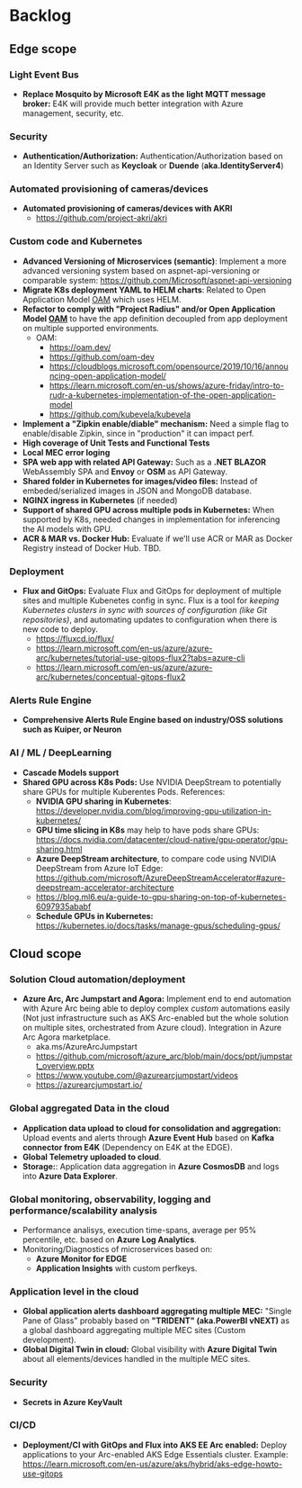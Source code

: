 # Backlog

## Edge scope

### Light Event Bus
- **Replace Mosquito by Microsoft E4K as the light MQTT message broker:** E4K will provide much better integration with Azure management, security, etc.

### Security

- **Authentication/Authorization:** Authentication/Authorization based on an Identity Server such as **Keycloak** or **Duende** (**aka.IdentityServer4**) 

### Automated provisioning of cameras/devices
- **Automated provisioning of cameras/devices with AKRI**
    - https://github.com/project-akri/akri

### Custom code and Kubernetes

- **Advanced Versioning of Microservices (semantic)**: Implement a more advanced versioning system based on aspnet-api-versioning or comparable system: https://github.com/Microsoft/aspnet-api-versioning
- **Migrate K8s deployment YAML to HELM charts**: Related to Open Application Model [OAM](https://oam.dev/) which uses HELM.
- **Refactor to comply with "Project Radius" and/or Open Application Model [OAM](https://oam.dev/)** to have the app definition decoupled from app deployment on multiple supported environments.
  - OAM:
      -   https://oam.dev/
      -   https://github.com/oam-dev
      -   https://cloudblogs.microsoft.com/opensource/2019/10/16/announcing-open-application-model/
      -   https://learn.microsoft.com/en-us/shows/azure-friday/intro-to-rudr-a-kubernetes-implementation-of-the-open-application-model
      -   https://github.com/kubevela/kubevela
- **Implement a "Zipkin enable/diable" mechanism:** Need a simple flag to enable/disable Zipkin, since in "production" it can impact perf.
- **High coverage of Unit Tests and Functional Tests**
- **Local MEC error loging**
- **SPA web app with related API Gateway:** Such as a **.NET BLAZOR** WebAssembly SPA and **Envoy** or **OSM** as API Gateway. 
- **Shared folder in Kubernetes for images/video files:** Instead of embeded/serialized images in JSON and MongoDB database.
- **NGINX ingress in Kubernetes** (if needed)
- **Support of shared GPU across multiple pods in Kubernetes:** When supported by K8s, needed changes in implementation for inferencing the AI models with GPU.
- **ACR & MAR vs. Docker Hub:** Evaluate if we'll use ACR or MAR as Docker Registry instead of Docker Hub. TBD. 

### Deployment
- **Flux and GitOps:** Evaluate Flux and GitOps for deployment of multiple sites and multiple Kubenetes config in sync. Flux is a tool for _keeping Kubernetes clusters in sync with sources of configuration (like Git repositories)_, and automating updates to configuration when there is new code to deploy.
    - https://fluxcd.io/flux/
    - https://learn.microsoft.com/en-us/azure/azure-arc/kubernetes/tutorial-use-gitops-flux2?tabs=azure-cli
    - https://learn.microsoft.com/en-us/azure/azure-arc/kubernetes/conceptual-gitops-flux2

### Alerts Rule Engine
- **Comprehensive Alerts Rule Engine based on industry/OSS solutions such as Kuiper, or Neuron**

### AI / ML / DeepLearning
- **Cascade Models support**
- **Shared GPU across K8s Pods:** Use NVIDIA DeepStream to potentially share GPUs for multiple Kuberentes Pods. References:
  - **NVIDIA GPU sharing in Kubernetes**: https://developer.nvidia.com/blog/improving-gpu-utilization-in-kubernetes/
  - **GPU time slicing in K8s** may help to have pods share GPUs: https://docs.nvidia.com/datacenter/cloud-native/gpu-operator/gpu-sharing.html
  - **Azure DeepStream architecture**, to compare code using NVIDIA DeepStream from Azure IoT Edge: https://github.com/microsoft/AzureDeepStreamAccelerator#azure-deepstream-accelerator-architecture
  - https://blog.ml6.eu/a-guide-to-gpu-sharing-on-top-of-kubernetes-6097935ababf
  - **Schedule GPUs in Kubernetes:** https://kubernetes.io/docs/tasks/manage-gpus/scheduling-gpus/

## Cloud scope

### Solution Cloud automation/deployment
- **Azure Arc, Arc Jumpstart and Agora:** Implement end to end automation with Azure Arc being able to deploy complex *custom* automations easily (Not just infrastructure such as AKS Arc-enabled but the whole solution on multiple sites, orchestrated from Azure cloud). Integration in Azure Arc Agora marketplace.
    - aka.ms/AzureArcJumpstart 
    - https://github.com/microsoft/azure_arc/blob/main/docs/ppt/jumpstart_overview.pptx
    - https://www.youtube.com/@azurearcjumpstart/videos
    - https://azurearcjumpstart.io/

### Global aggregated Data in the cloud 
- **Application data upload to cloud for consolidation and aggregation:** Upload events and alerts through **Azure Event Hub** based on **Kafka connector from E4K** (Dependency on E4K at the EDGE).
- **Global Telemetry uploaded to cloud**. 
- **Storage:**: Application data aggregation in **Azure CosmosDB** and logs into **Azure Data Explorer**.  

### Global monitoring, observability, logging and performance/scalability analysis
- Performance analisys, execution time-spans, average per 95% percentile, etc. based on **Azure Log Analytics**. 
- Monitoring/Diagnostics of microservices based on:
  - **Azure Monitor for EDGE**
  - **Application Insights** with custom perfkeys.

### Application level in the cloud
- **Global application alerts dashboard aggregating multiple MEC:** "Single Pane of Glass" probably based on **"TRIDENT" (aka.PowerBI vNEXT)** as a global dashboard aggregating multiple MEC sites (Custom development).
- **Global Digital Twin in cloud:** Global visibility with **Azure Digital Twin** about all elements/devices handled in the multiple MEC sites. 

### Security
- **Secrets in Azure KeyVault**

### CI/CD
- **Deployment/CI with GitOps and Flux into AKS EE Arc enabled:** Deploy applications to your Arc-enabled AKS Edge Essentials cluster. Example: https://learn.microsoft.com/en-us/azure/aks/hybrid/aks-edge-howto-use-gitops

